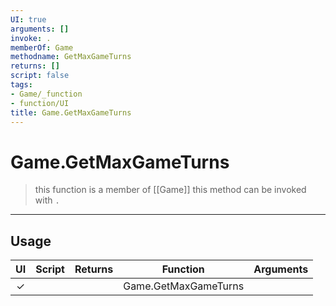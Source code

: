 ```yaml
---
UI: true
arguments: []
invoke: .
memberOf: Game
methodname: GetMaxGameTurns
returns: []
script: false
tags:
- Game/_function
- function/UI
title: Game.GetMaxGameTurns
---
```

# Game.GetMaxGameTurns
> this function is a member of [[Game]]
> this method can be invoked with `.`
-----
## Usage
|  UI | Script | Returns | Function | Arguments |
|:---:|:------:|-------:|:--------:|:---------|
|✓| ||Game.GetMaxGameTurns||
